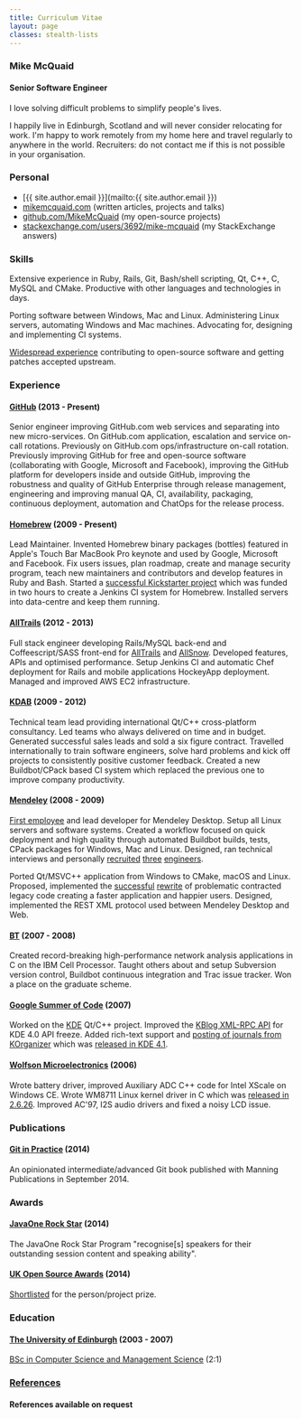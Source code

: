 ```yaml
---
title: Curriculum Vitae
layout: page
classes: stealth-lists
---
```

### Mike McQuaid

#### Senior Software Engineer
I love solving difficult problems to simplify people's lives.

I happily live in Edinburgh, Scotland and will never consider relocating for work. I'm happy to work remotely from my home here and travel regularly to anywhere in the world. Recruiters: do not contact me if this is not possible in your organisation.

### Personal
* [{{ site.author.email }}](mailto:{{ site.author.email }})
* [mikemcquaid.com](/) (written articles, projects and talks)
* [github.com/MikeMcQuaid](https://github.com/MikeMcQuaid) (my open-source projects)
* [stackexchange.com/users/3692/mike-mcquaid](http://stackexchange.com/users/3692/mike-mcquaid) (my StackExchange answers)

### Skills
Extensive experience in Ruby, Rails, Git, Bash/shell scripting, Qt, C++, C, MySQL and CMake. Productive with other languages and technologies in days.

Porting software between Windows, Mac and Linux. Administering Linux servers, automating Windows and Mac machines. Advocating for, designing and implementing CI systems.

[Widespread experience](https://www.openhub.net/accounts/mikemcquaid) contributing to open-source software and getting patches accepted upstream.

### Experience

#### [GitHub](http://github.com/) (2013 - Present)
Senior engineer improving GitHub.com web services and separating into new micro-services. On GitHub.com application, escalation and service on-call rotations. Previously on GitHub.com ops/infrastructure on-call rotation. Previously improving GitHub for free and open-source software (collaborating with Google, Microsoft and Facebook), improving the GitHub platform for developers inside and outside GitHub, improving the robustness and quality of GitHub Enterprise through release management, engineering and improving manual QA, CI, availability, packaging, continuous deployment, automation and ChatOps for the release process.

#### [Homebrew](https://github.com/Homebrew/homebrew/) (2009 - Present)
Lead Maintainer. Invented Homebrew binary packages (bottles) featured in Apple's Touch Bar MacBook Pro keynote and used by Google, Microsoft and Facebook. Fix users issues, plan roadmap, create and manage security program, teach new maintainers and contributors and develop features in Ruby and Bash. Started a [successful Kickstarter project](http://www.kickstarter.com/projects/homebrew/brew-test-bot) which was funded in two hours to create a Jenkins CI system for Homebrew. Installed servers into data-centre and keep them running.

#### [AllTrails](http://alltrails.com/) (2012 - 2013)
Full stack engineer developing Rails/MySQL back-end and Coffeescript/SASS front-end for [AllTrails](http://alltrails.com/) and [AllSnow](https://web.archive.org/web/20150502025831/http://allsnow.com/?). Developed features, APIs and optimised performance. Setup Jenkins CI and automatic Chef deployment for Rails and mobile applications HockeyApp deployment. Managed and improved AWS EC2 infrastructure.

#### [KDAB](http://kdab.com/) (2009 - 2012)
Technical team lead providing international Qt/C++ cross-platform consultancy. Led teams who always delivered on time and in budget. Generated successful sales leads and sold a six figure contract. Travelled internationally to train software engineers, solve hard problems and kick off projects to consistently positive customer feedback. Created a new Buildbot/CPack based CI system which replaced the previous one to improve company productivity.

#### [Mendeley](http://www.mendeley.com/) (2008 - 2009)
[First employee](https://blog.mendeley.com/start-up-life/mike-arthur-joins-team-mendeley/) and lead developer for Mendeley Desktop. Setup all Linux servers and software systems. Created a workflow focused on quick deployment and high quality through automated Buildbot builds, tests, CPack packages for Windows, Mac and Linux. Designed, ran technical interviews and personally [recruited](https://blog.mendeley.com/start-up-life/introducing-fred-amir-and-a-bond-villain/) [three](https://blog.mendeley.com/academic-life/an-excellent-euroscience-adventure-part-ii/) [engineers](https://blog.mendeley.com/research-miscellanea/a-new-knight-joins-mendeleys-round-table/).

Ported Qt/MSVC++ application from Windows to CMake, macOS and Linux. Proposed, implemented the [successful](https://blog.mendeley.com/academic-features/mendeley-desktop-the-mvc-strikes-back/) [rewrite](https://blog.mendeley.com/2008/11/04/mendeley-desktop-the-about-dialogue-and-the-refactor/) of problematic contracted legacy code creating a faster application and happier users. Designed, implemented the REST XML protocol used between Mendeley Desktop and Web.

#### [BT](http://www.bt.com/) (2007 - 2008)
Created record-breaking high-performance network analysis applications in C on the IBM Cell Processor. Taught others about and setup Subversion version control, Buildbot continuous integration and Trac issue tracker. Won a place on the graduate scheme.

#### [Google Summer of Code](http://code.google.com/soc/) (2007)
Worked on the [KDE](http://www.kde.org/) Qt/C++ project. Improved the [KBlog XML-RPC API](https://api.kde.org/4.12-api/kdepimlibs-apidocs/kblog/html/index.html) for KDE 4.0 API freeze. Added rich-text support and [posting of journals from KOrganizer](http://mikemcquaid.com/2008/09/27/kde-blog-from-korganizer-howto/) which was [released in KDE 4.1](http://www.kde.org/announcements/4.1/).

#### [Wolfson Microelectronics](https://en.wikipedia.org/wiki/Wolfson_Microelectronics) (2006)
Wrote battery driver, improved Auxiliary ADC C++ code for Intel XScale on Windows CE. Wrote WM8711 Linux kernel driver in C which was [released in 2.6.26](https://github.com/mirrors/linux-2.6/commit/bd6d417743d941c3e5eabb21abbcac9737f11061). Improved AC'97, I2S audio drivers and fixed a noisy LCD issue.

### Publications

#### [Git in Practice](http://gitinpractice.com) (2014)
An opinionated intermediate/advanced Git book published with Manning Publications in September 2014.

### Awards

#### [JavaOne Rock Star](https://blogs.oracle.com/java/annoucing-javaone-2014-rock-stars-v2) (2014)
The JavaOne Rock Star Program "recognise[s] speakers for their outstanding session content and speaking ability".

#### [UK Open Source Awards](http://opensourceawards.org/) (2014)
[Shortlisted](https://web.archive.org/web/20140612092602/http://www.opensourceawards.org/index.php/winners) for the person/project prize.

### Education

#### [The University of Edinburgh](http://www.ed.ac.uk/home) (2003 - 2007)
[BSc in Computer Science and Management Science](http://www.inf.ed.ac.uk/undergraduate/csms.html) (2:1)

### [References](/references.md)

#### References available on request
